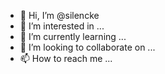 - 👋 Hi, I’m @silencke
- 👀 I’m interested in ...
- 🌱 I’m currently learning ...
- 💞️ I’m looking to collaborate on ...
- 📫 How to reach me ...

<!---
silencke/silencke is a ✨ special ✨ repository because its `README.md` (this file) appears on your GitHub profile.
You can click the Preview link to take a look at your changes.
--->

